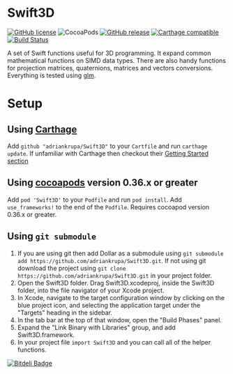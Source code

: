 # Swift3D
[![GitHub license](https://img.shields.io/badge/license-MIT-lightgrey.svg)](https://raw.githubusercontent.com/adriankrupa/Swift3D/master/LICENSE)
![CocoaPods](https://img.shields.io/cocoapods/v/Swift3D.svg)
[![GitHub release](https://img.shields.io/github/release/adriankrupa/Swift3D.svg)](https://github.com/adriankrupa/Swift3D/releases)
[![Carthage compatible](https://img.shields.io/badge/Carthage-compatible-4BC51D.svg?style=flat)](https://github.com/Carthage/Carthage)
[![Build Status](https://travis-ci.org/adriankrupa/swift3D.svg?branch=master)](https://travis-ci.org/adriankrupa/swift3D)

A set of Swift functions useful for 3D programming. It expand common mathematical functions on SIMD data types. There are also handy functions for projection matrices, quaternions, matrices and vectors conversions. Everything is tested using [glm](https://github.com/g-truc/glm).


# Setup #

## Using [Carthage](https://github.com/Carthage/Carthage)

Add `github "adriankrupa/Swift3D"` to your `Cartfile` and run `carthage update`. If unfamiliar with Carthage then checkout their [Getting Started section](https://github.com/Carthage/Carthage#getting-started)

## Using [cocoapods](http://cocoapods.org/) version 0.36.x or greater

Add `pod 'Swift3D'` to your `Podfile` and run `pod install`. Add `use_frameworks!` to the end of the `Podfile`. Requires cocoapod version 0.36.x or greater.

## Using `git submodule`

1. If you are using git then add Dollar as a submodule using `git submodule add https://github.com/adriankrupa/Swift3D.git`. If not using git download the project using `git clone https://github.com/adriankrupa/Swift3D.git` in your project folder.
2. Open the Swift3D folder. Drag Swift3D.xcodeproj, inside the Swift3D folder, into the file navigator of your Xcode project.
3. In Xcode, navigate to the target configuration window by clicking on the blue project icon, and selecting the application target under the "Targets" heading in the sidebar.
4. In the tab bar at the top of that window, open the "Build Phases" panel.
5. Expand the "Link Binary with Libraries" group, and add Swift3D.framework.
6. In your project file `import Swift3D` and you can call all of the helper functions.

[![Bitdeli Badge](https://d2weczhvl823v0.cloudfront.net/adriankrupa/swift3d/trend.png)](https://bitdeli.com/free "Bitdeli Badge")
